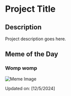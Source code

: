 # Project Title

## Description

Project description goes here.

## Meme of the Day

### Womp womp
![Meme Image](https://i.redd.it/fslt24mqhp4e1.png)

Updated on: [12/5/2024]